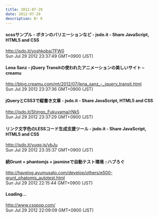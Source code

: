 ```yaml
---
title: 2012-07-29
date: 2012-07-29
description: B! 6
---
```


#### scssサンプル - ボタンのバリエーションなど - jsdo.it - Share JavaScript, HTML5 and CSS
http://jsdo.it/yoshkoba/7FW0<br>
Sun Jul 29 2012 23:37:49 GMT+0900 (JST)<br>


#### Lena Sanz –  jQuery Transitの使われたアニメーションの美しいサイト – creamu
http://blog.creamu.com/mt/2012/07/lena_sanz_-_jquery_transit.html<br>
Sun Jul 29 2012 23:37:36 GMT+0900 (JST)<br>


#### jQueryとCSS3で縦書き文章 - jsdo.it - Share JavaScript, HTML5 and CSS
http://jsdo.it/Shingo_Fukuyama/rNk5<br>
Sun Jul 29 2012 23:37:29 GMT+0900 (JST)<br>


#### リンク文字色のLESSコード生成支援ツール - jsdo.it - Share JavaScript, HTML5 and CSS
http://jsdo.it/yuqq.js/ybJu<br>
Sun Jul 29 2012 23:35:37 GMT+0900 (JST)<br>


#### 続Grunt + phantomjs + jasmineで自動テスト環境 ::ハブろぐ
http://havelog.ayumusato.com/develop/others/e500-grunt_phatomjs_autotest.html<br>
Sun Jul 29 2012 22:15:44 GMT+0900 (JST)<br>


#### Loading...
http://www.csspop.com/<br>
Sun Jul 29 2012 22:09:09 GMT+0900 (JST)<br>


